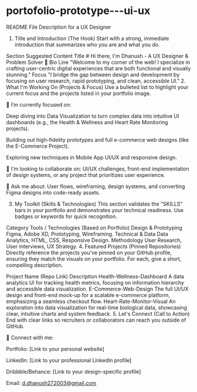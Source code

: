 # portofolio-prototype---ui-ux

README File Description for a UX Designer
1. Title and Introduction (The Hook)
Start with a strong, immediate introduction that summarizes who you are and what you do.

Section	Suggested Content
Title	# Hi there, I'm Dhanush - A UX Designer & Problem Solver 🎨
Bio Line	"Welcome to my corner of the web! I specialize in crafting user-centric digital experiences that are both functional and visually stunning."
Focus	"I bridge the gap between design and development by focusing on user research, rapid prototyping, and clean, accessible UI."
2. What I'm Working On (Projects & Focus)
Use a bulleted list to highlight your current focus and the projects listed in your portfolio image.

🔭 I’m currently focused on:

Deep diving into Data Visualization to turn complex data into intuitive UI dashboards (e.g., the Health & Wellness and Heart Rate Monitoring projects).

Building out high-fidelity prototypes and full e-commerce web designs (like the E-Commerce Project).

Exploring new techniques in Mobile App UI/UX and responsive design.

👯 I'm looking to collaborate on: UI/UX challenges, front-end implementation of design systems, or any project that prioritizes user experience.

💬 Ask me about: User flows, wireframing, design systems, and converting Figma designs into code-ready assets.

3. My Toolkit (Skills & Technologies)
This section validates the "SKILLS" bars in your portfolio and demonstrates your technical readiness. Use badges or keywords for quick recognition.

Category	Tools / Technologies (Based on Portfolio)
Design & Prototyping	Figma, Adobe XD, Prototyping, Wireframing.
Technical & Data	Data Analytics, HTML, CSS, Responsive Design.
Methodology	User Research, User Interviews, UX Strategy.
4. Featured Projects (Pinned Repositories)
Directly reference the projects you've pinned on your GitHub profile, ensuring they match the visuals on your portfolio. For each, give a short, compelling description.

Project Name (Repo Link)	Description
Health-Wellness-Dashboard	A data analytics UI for tracking health metrics, focusing on information hierarchy and accessible data visualization.
E-Commerce-Web-Design	The full UI/UX design and front-end mock-up for a scalable e-commerce platform, emphasizing a seamless checkout flow.
Heart-Rate-Monitor-Visual	An exploration into data visualization for real-time biological data, showcasing clear, intuitive charts and system feedback.
5. Let's Connect (Call to Action)
End with clear links so recruiters or collaborators can reach you outside of GitHub.

🔗 Connect with me:

Portfolio: [Link to your personal website]

LinkedIn: [Link to your professional LinkedIn profile]

Dribbble/Behance: [Link to your design-specific profile]

Email: d.dhanush272003@gmail.com
